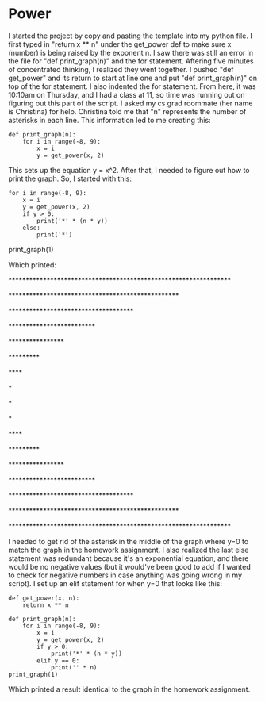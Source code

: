# Power
I started the project by copy and pasting the template into my python file. I first typed in "return x ** n" under the get_power def to make sure x (number) is being raised by the exponent n. I saw there was still an error in the file for "def print_graph(n)" and the for statement. Aftering five minutes of concentrated thinking, I realized they went together. I pushed "def get_power" and its return to start at line one and put "def print_graph(n)" on top of the for statement. I also indented the for statement. From here, it was 10:10am on Thursday, and I had a class at 11, so time was running out on figuring out this part of the script. I asked my cs grad roommate (her name is Christina) for help. Christina told me that "n" represents the number of asterisks in each line. This information led to me creating this:

    def print_graph(n):
        for i in range(-8, 9):
            x = i
            y = get_power(x, 2)

This sets up the equation y = x^2. After that, I needed to figure out how to print the graph. So, I started with this:

    for i in range(-8, 9):
        x = i
        y = get_power(x, 2)
        if y > 0:
            print('*' * (n * y))
        else: 
            print('*')
print_graph(1)

Which printed:

\****************************************************************

\*************************************************

\************************************

\*************************

\****************

\*********

\****

\*

\*

\*

\****

\*********

\****************

\*************************

\************************************

\*************************************************

\****************************************************************

I needed to get rid of the asterisk in the middle of the graph where y=0 to match the graph in the homework assignment. I also realized the last else statement was redundant because it's an exponential equation, and there would be no negative values (but it would've been good to add if I wanted to check for negative numbers in case anything was going wrong in my script). I set up an elif statement for when y=0 that looks like this:

    def get_power(x, n):
        return x ** n

    def print_graph(n):
        for i in range(-8, 9):
            x = i
            y = get_power(x, 2)
            if y > 0:
                print('*' * (n * y))
            elif y == 0:
                print('' * n)
    print_graph(1)

Which printed a result identical to the graph in the homework assignment.